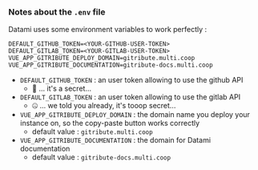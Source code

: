 ### Notes about the `.env` file

Datami uses some environment variables to work perfectly :

```env
DEFAULT_GITHUB_TOKEN=<YOUR-GITHUB-USER-TOKEN>
DEFAULT_GITLAB_TOKEN=<YOUR-GITLAB-USER-TOKEN>
VUE_APP_GITRIBUTE_DEPLOY_DOMAIN=gitribute.multi.coop
VUE_APP_GITRIBUTE_DOCUMENTATION=gitribute-docs.multi.coop
```

- `DEFAULT_GITHUB_TOKEN` : an user token allowing to use the github API
  - 🤫 ... it's a secret...
- `DEFAULT_GITLAB_TOKEN` : an user token allowing to use the gitlab API
  - 🤐 ... we told you already, it's tooop secret...
- `VUE_APP_GITRIBUTE_DEPLOY_DOMAIN` : the domain name you deploy your instance on, so the copy-paste button works correctly
  - default value : `gitribute.multi.coop`
- `VUE_APP_GITRIBUTE_DOCUMENTATION` : the domain for Datami documentation
  - default value : `gitribute-docs.multi.coop`
